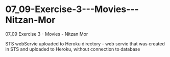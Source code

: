# 07_09-Exercise-3---Movies---Nitzan-Mor
07_09 Exercise 3 - Movies - Nitzan Mor

STS webServie uploaded to Heroku directory - web servie that was created in STS and uploaded to Heroku, without connection to database
